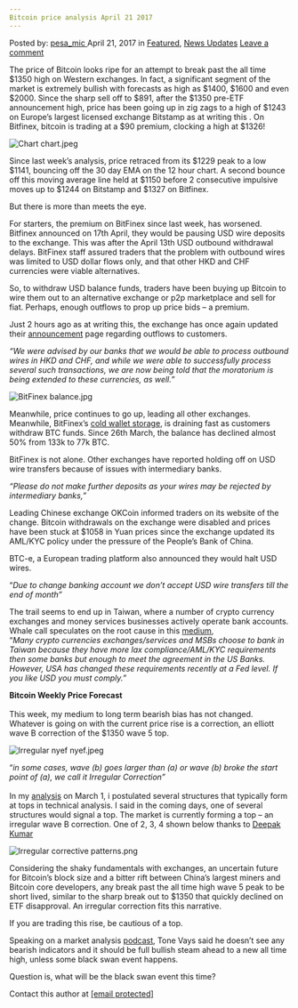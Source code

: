 ```yaml
---
Bitcoin price analysis April 21 2017
---
```

<article class="post-listing post-19352 post type-post status-publish format-standard has-post-thumbnail hentry  tag-3676 tag-1966 tag-analysis tag-bitcoin tag-march tag-price">
    <div class="post-inner">
        <span>Posted by: <a href="https://www.deepdotweb.com/author/pesa_mic/" title="">pesa_mic </a></span>
    <span>April 21, 2017</span>
    <span>in <a href="https://www.deepdotweb.com/category/deepdot-news/" rel="category tag">Featured</a>, <a href="https://www.deepdotweb.com/category/news-updates/" rel="category tag">News Updates</a></span>
    <span><a href="https://www.deepdotweb.com/2017/04/21/bitcoin-price-analysis-march-21-2017/#respond">Leave a comment</a></span>
    </p>
    <div class="clear"></div>
    <div class="entry">
    <p>The price of Bitcoin looks ripe for an attempt to break past the all time $1350 high on Western exchanges. In fact, a significant segment of the market is extremely bullish with forecasts as high as $1400, $1600 and even $2000. Since the sharp sell off to $891, after the $1350 pre-ETF announcement high, price has been going up in zig zags to a high of $1243 on Europe’s largest licensed exchange Bitstamp as at writing this . On Bitfinex, bitcoin is trading at a $90 premium, clocking a high at $1326!</p>
    <p><img class="wp-image-19353" src="https://www.deepdotweb.com/wp-content/uploads/2017/04/chart-chart-jpeg.jpeg" alt="Chart chart.jpeg" srcset="https://www.deepdotweb.com/wp-content/uploads/2017/04/chart-chart-jpeg.jpeg 1640w, https://www.deepdotweb.com/wp-content/uploads/2017/04/chart-chart-jpeg-300x154.jpeg 300w, https://www.deepdotweb.com/wp-content/uploads/2017/04/chart-chart-jpeg-1024x524.jpeg 1024w" sizes="(max-width: 1640px) 100vw, 1640px" /></p>
    <p>Since last week’s analysis, price retraced from its $1229 peak to a low $1141, bouncing off the 30 day EMA on the 12 hour chart. A second bounce off this moving average line held at $1150 before 2 consecutive impulsive moves up to $1244 on Bitstamp and $1327 on Bitfinex.</p>
    <p>But there is more than meets the eye.</p>
    <p>For starters, the premium on BitFinex since last week, has worsened. Bitfinex announced on 17th April, they would be pausing USD wire deposits to the exchange. This was after the April 13th USD outbound withdrawal delays. BitFinex staff assured traders that the problem with outbound wires was limited to USD dollar flows only, and that other HKD and CHF currencies were viable alternatives.</p>
    <p>So, to withdraw USD balance funds, traders have been buying up Bitcoin to wire them out to an alternative exchange or p2p marketplace and sell for fiat. Perhaps, enough outflows to prop up price bids &#8211; a premium.</p>
    <p>Just 2 hours ago as at writing this, the exchange has once again updated their <a href="https://www.bitfinex.com/posts/201">announcement</a> page regarding outflows to customers.</p>
    <p><em>“We were advised by our banks that we would be able to process outbound wires in HKD and CHF, and while we were able to successfully process several such transactions, we are now being told that the moratorium is being extended to these currencies, as well.” </em></p>
    <p><em></p>
    <p></em> <img class="wp-image-19354" src="https://www.deepdotweb.com/wp-content/uploads/2017/04/bitfinex-balance-jpg.jpeg" alt="BitFinex balance.jpg" srcset="https://www.deepdotweb.com/wp-content/uploads/2017/04/bitfinex-balance-jpg.jpeg 1845w, https://www.deepdotweb.com/wp-content/uploads/2017/04/bitfinex-balance-jpg-300x92.jpeg 300w, https://www.deepdotweb.com/wp-content/uploads/2017/04/bitfinex-balance-jpg-1024x315.jpeg 1024w" sizes="(max-width: 1845px) 100vw, 1845px" /><em></p>
    <p></em> Meanwhile, price continues to go up, leading all other exchanges. Meanwhile, BitFinex’s <a href="https://bitinfocharts.com/bitcoin/address/3D2oetdNuZUqQHPJmcMDDHYoqkyNVsFk9r">cold wallet storage</a>, is draining fast as customers withdraw BTC funds. Since 26th March, the balance has declined almost 50% from 133k to 77k BTC.</p>
    <p>BitFinex is not alone. Other exchanges have reported holding off on USD wire transfers because of issues with intermediary banks.</p>
    <p><em>&#8220;Please do not make further deposits as your wires may be rejected by intermediary banks,&#8221;<br />
    </em></p>
    <p>Leading Chinese exchange OKCoin informed traders on its website of the change. Bitcoin withdrawals on the exchange were disabled and prices have been stuck at $1058 in Yuan prices since the exchange updated its AML/KYC policy under the pressure of the People’s Bank of China.</p>
    <p>BTC-e, a European trading platform also announced they would halt USD wires.</p>
    <p>“<em>Due to change banking account we don&#8217;t accept USD wire transfers till the end of month”</em></p>
    <p>The trail seems to end up in Taiwan, where a number of crypto currency exchanges and money services businesses actively operate bank accounts. Whale call speculates on the root cause in this <a href="https://medium.com/@whalecalls/taiwan-aml-reforms-usd-crypto-drama-15417cbcdf7b">medium</a>,<br />
    “<em>Many crypto currencies exchanges/services and MSBs choose to bank in Taiwan because they have more lax compliance/AML/KYC requirements then some banks but enough to meet the agreement in the US Banks. However, USA has changed these requirements recently at a Fed level. If you like USD you must comply.”</em></p>
    <p><strong>Bitcoin Weekly Price Forecast<br />
    </strong><br />
    This week, my medium to long term bearish bias has not changed. Whatever is going on with the current price rise is a correction, an elliott wave B correction of the $1350 wave 5 top.</p>
    <p><img class="wp-image-19355 aligncenter" src="https://www.deepdotweb.com/wp-content/uploads/2017/04/irregular-nyef-nyef-jpeg.jpeg" alt="Irregular nyef nyef.jpeg" srcset="https://www.deepdotweb.com/wp-content/uploads/2017/04/irregular-nyef-nyef-jpeg.jpeg 1724w, https://www.deepdotweb.com/wp-content/uploads/2017/04/irregular-nyef-nyef-jpeg-300x145.jpeg 300w, https://www.deepdotweb.com/wp-content/uploads/2017/04/irregular-nyef-nyef-jpeg-1024x494.jpeg 1024w" sizes="(max-width: 1724px) 100vw, 1724px" /></p>
    <p>“<em>in some cases, wave (b) goes larger than (a) or wave (b) broke the start point of (a), we call it Irregular Correction”<br />
    </em><br />
    In my <a href="https://www.deepdotweb.com/2017/03/01/bitcoin-price-analysis-march-1-2017/">analysis</a> on March 1, i postulated several structures that typically form at tops in technical analysis. I said in the coming days, one of several structures would signal a top. The market is currently forming a top &#8211; an irregular wave B correction. One of 2, 3, 4 shown below thanks to <a href="http://sweeglu.com/irregular-correction-of-elliott-wave-theory-explained-by-deepak-kumar/">Deepak Kumar</a></p>
    <p><img class="wp-image-19356 aligncenter" src="https://www.deepdotweb.com/wp-content/uploads/2017/04/irregular-corrective-patterns-png.png" alt="Irregular corrective patterns.png" srcset="https://www.deepdotweb.com/wp-content/uploads/2017/04/irregular-corrective-patterns-png.png 570w, https://www.deepdotweb.com/wp-content/uploads/2017/04/irregular-corrective-patterns-png-300x272.png 300w" sizes="(max-width: 570px) 100vw, 570px" /></p>
    <p>Considering the shaky fundamentals with exchanges, an uncertain future for Bitcoin’s block size and a bitter rift between China’s largest miners and Bitcoin core developers, any break past the all time high wave 5 peak to be short lived, similar to the sharp break out to $1350 that quickly declined on ETF disapproval. An irregular correction fits this narrative.</p>
    <p>If you are trading this rise, be cautious of a top.</p>
    <p>Speaking on a market analysis <a href="https://twitter.com/ToneVays/status/854785311494287360">podcast</a>, Tone Vays said he doesn&#8217;t see any bearish indicators and it should be full bullish steam ahead to a new all time high, unless some black swan event happens.</p>
    <p>Question is, what will be the black swan event this time?</p>
    <p>Contact this author at <a href="/cdn-cgi/l/email-protection" class="__cf_email__" data-cfemail="bbd9d2cfd8d4d2d5d6dac9d0decfdad5dad7c2c8cffbdcd6dad2d795d8d4d6">[email&#160;protected]</a></p>
    </div>
    <span style="display:none"><a href="https://www.deepdotweb.com/tag/2017/" rel="tag">2017</a> <a href="https://www.deepdotweb.com/tag/21/" rel="tag">21</a> <a href="https://www.deepdotweb.com/tag/analysis/" rel="tag">analysis</a> <a href="https://www.deepdotweb.com/tag/bitcoin/" rel="tag">bitcoin</a> <a href="https://www.deepdotweb.com/tag/march/" rel="tag">march</a> <a href="https://www.deepdotweb.com/tag/price/" rel="tag">price</a></span> <span style="display:none" class="updated">2017-04-21</span>
    <div style="display:none" class="vcard author" itemprop="author" itemscope itemtype="http://schema.org/Person"><strong class="fn" itemprop="name"><a href="https://www.deepdotweb.com/author/pesa_mic/" title="Posts by pesa_mic" rel="author">pesa_mic</a></strong></div>
    </div>
</article>

